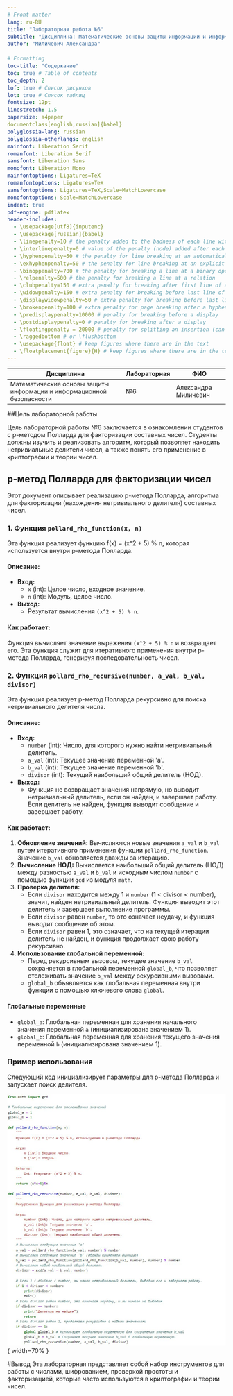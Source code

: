 ```yaml
---
# Front matter
lang: ru-RU
title: "Лабораторная работа №6"
subtitle: "Дисциплина: Математические основы защиты информации и информационной безопасности"
author: "Миличевич Александра"

# Formatting
toc-title: "Содержание"
toc: true # Table of contents
toc_depth: 2
lof: true # Список рисунков
lot: true # Список таблиц
fontsize: 12pt
linestretch: 1.5
papersize: a4paper
documentclass[english,russian]{babel}
polyglossia-lang: russian
polyglossia-otherlangs: english
mainfont: Liberation Serif
romanfont: Liberation Serif
sansfont: Liberation Sans
monofont: Liberation Mono
mainfontoptions: Ligatures=TeX
romanfontoptions: Ligatures=TeX
sansfontoptions: Ligatures=TeX,Scale=MatchLowercase
monofontoptions: Scale=MatchLowercase
indent: true
pdf-engine: pdflatex
header-includes:
  - \usepackage[utf8]{inputenc}
  - \usepackage[russian]{babel}
  - \linepenalty=10 # the penalty added to the badness of each line within a paragraph (no associated penalty node) Increasing the value makes tex try to have fewer lines in the paragraph.
  - \interlinepenalty=0 # value of the penalty (node) added after each line of a paragraph.
  - \hyphenpenalty=50 # the penalty for line breaking at an automatically inserted hyphen
  - \exhyphenpenalty=50 # the penalty for line breaking at an explicit hyphen
  - \binoppenalty=700 # the penalty for breaking a line at a binary operator
  - \relpenalty=500 # the penalty for breaking a line at a relation
  - \clubpenalty=150 # extra penalty for breaking after first line of a paragraph
  - \widowpenalty=150 # extra penalty for breaking before last line of a paragraph
  - \displaywidowpenalty=50 # extra penalty for breaking before last line before a display math
  - \brokenpenalty=100 # extra penalty for page breaking after a hyphenated line
  - \predisplaypenalty=10000 # penalty for breaking before a display
  - \postdisplaypenalty=0 # penalty for breaking after a display
  - \floatingpenalty = 20000 # penalty for splitting an insertion (can only be split footnote in standard LaTeX)
  - \raggedbottom # or \flushbottom
  - \usepackage{float} # keep figures where there are in the text
  - \floatplacement{figure}{H} # keep figures where there are in the text 
---
```

| **Дисциплина** | **Лабораторная**| **ФИО** |
| ------ | ------ | ------- |
| Математические основы защиты информации и информационной безопасности|  №6| Александра Миличевич |

##Цель лабораторной работы

Цель лабораторной работы №6 заключается в ознакомлении студентов с p-методом Полларда для факторизации составных чисел. Студенты должны изучить и реализовать алгоритм, который позволяет находить нетривиальные делители чисел, а также понять его применение в криптографии и теории чисел. 

## p-метод Полларда для факторизации чисел

Этот документ описывает реализацию p-метода Полларда, алгоритма для факторизации (нахождения нетривиального делителя) составных чисел.

### 1. Функция `pollard_rho_function(x, n)`

Эта функция реализует функцию f(x) = (x^2 + 5) % n, которая используется внутри p-метода Полларда.

#### Описание:
*   **Вход:**
    *   `x` (int): Целое число, входное значение.
    *   `n` (int): Модуль, целое число.
*   **Выход:**
    *   Результат вычисления `(x^2 + 5) % n`.

#### Как работает:
Функция вычисляет значение выражения `(x^2 + 5) % n` и возвращает его. Эта функция служит для итеративного применения внутри p-метода Полларда, генерируя последовательность чисел.

### 2. Функция `pollard_rho_recursive(number, a_val, b_val, divisor)`

Эта функция реализует p-метод Полларда рекурсивно для поиска нетривиального делителя числа.

#### Описание:
*   **Вход:**
    *   `number` (int): Число, для которого нужно найти нетривиальный делитель.
    *   `a_val` (int): Текущее значение переменной 'a'.
    *   `b_val` (int): Текущее значение переменной 'b'.
    *   `divisor` (int): Текущий наибольший общий делитель (НОД).
*   **Выход:**
    *   Функция не возвращает значения напрямую, но выводит нетривиальный делитель, если он найден, и завершает работу. Если делитель не найден, функция выводит сообщение и завершает работу.

#### Как работает:

1.  **Обновление значений:** Вычисляются новые значения `a_val` и `b_val` путем итеративного применения функции `pollard_rho_function`. Значение `b_val` обновляется дважды за итерацию.
2.  **Вычисление НОД:** Вычисляется наибольший общий делитель (НОД) между разностью `a_val` и `b_val` и исходным числом `number` с помощью функции `gcd` из модуля `math`.
3.  **Проверка делителя:**
    *   Если `divisor` находится между 1 и `number` (1 < divisor < number), значит, найден нетривиальный делитель. Функция выводит этот делитель и завершает выполнение программы.
    *   Если `divisor` равен `number`, то это означает неудачу, и функция выводит сообщение об этом.
    *   Если `divisor` равен 1, это означает, что на текущей итерации делитель не найден, и функция продолжает свою работу рекурсивно.
4.  **Использование глобальной переменной:**
     *   Перед рекурсивным вызовом, текущее значение `b_val` сохраняется в глобальной переменной `global_b`, что позволяет отслеживать значение `b_val` между рекурсивными вызовами.
     *   `global_b` объявляется как глобальная переменная внутри функции с помощью ключевого слова `global`.

#### Глобальные переменные

*   `global_a`: Глобальная переменная для хранения начального значения переменной `a` (инициализирована значением 1).
*  `global_b`: Глобальная переменная для хранения текущего значения переменной `b` (инициализирована значением 1).

### Пример использования

Следующий код инициализирует параметры для p-метода Полларда и запускает поиск делителя.


![ тест Ферма](images6/pollard_rho_function.jpg){ width=70% }

#Вывод
Эта лабораторная  представляет собой набор инструментов для работы с числами, шифрованием, проверкой простоты и факторизацией, которые часто используются в криптографии и теории чисел.
